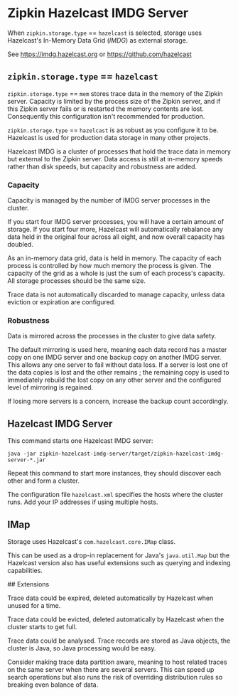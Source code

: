 # Zipkin Hazelcast IMDG Server

When `zipkin.storage.type` == `hazelcast` is selected, storage
uses Hazelcast's In-Memory Data Grid (_IMDG_) as external storage.

See https://imdg.hazelcast.org or https://github.com/hazelcast

## `zipkin.storage.type` == `hazelcast`

`zipkin.storage.type` == `mem` stores trace data in the memory of the Zipkin
server. Capacity is limited by the process size of the Zipkin server, and
if this Zipkin server fails or is restarted the memory contents are lost.
Consequently this configuration isn't recommended for production.

`zipkin.storage.type` == `hazelcast` is as robust as you configure it to be.
Hazelcast is used for production data storage in many other projects.

Hazelcast IMDG is a cluster of processes that hold the trace data in
memory but external to the Zipkin server. Data access is still at in-memory
speeds rather than disk speeds, but capacity and robustness are added.

### Capacity

Capacity is managed by the number of IMDG server processes in the cluster.

If you start four IMDG server processes, you will have a certain amount
of storage. If you start four more, Hazelcast will automatically rebalance
any data held in the original four across all eight, and now overall
capacity has doubled.

As an in-memory data grid, data is held in memory. The capacity of each
process is controlled by how much memory the process is given. The
capacity of the grid as a whole is just the sum of each process's
capacity. All storage processes should be the same size.

Trace data is not automatically discarded to manage capacity, unless data
eviction or expiration are configured.

### Robustness

Data is mirrored across the processes in the cluster to give data safety.

The default mirroring is used here, meaning each data record has a master
copy on one IMDG server and one backup copy on another IMDG server. This
allows any one server to fail without data loss. If a server is lost one
of the data copies is lost and the other remains ; the remaining copy is
used to immediately rebuild the lost copy on any other server and the
configured level of mirroring is regained.

If losing more servers is a concern, increase the backup count accordingly.

## Hazelcast IMDG Server

This command starts one Hazelcast IMDG server:

```
java -jar zipkin-hazelcast-imdg-server/target/zipkin-hazelcast-imdg-server-*.jar
```

Repeat this command to start more instances, they should discover each
other and form a cluster.

The configuration file `hazelcast.xml` specifies the hosts where the
cluster runs. Add your IP addresses if using multiple hosts.

## IMap

Storage uses Hazelcast's `com.hazelcast.core.IMap` class.

This can be used as a drop-in replacement for Java's `java.util.Map`
but the Hazelcast version also has useful extensions such as querying
and indexing capabilities.

## Extensions

Trace data could be expired, deleted automatically by Hazelcast when
unused for a time.

Trace data could be evicted, deleted automatically by Hazelcast when
the cluster starts to get full.

Trace data could be analysed. Trace records are stored as Java objects,
the cluster is Java, so Java processing would be easy.

Consider making trace data partition aware, meaning to host related traces
on the same server when there are several servers. This can speed up search
operations but also runs the risk of overriding distribution rules so breaking
even balance of data. 